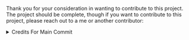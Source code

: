 Thank you for your consideration in wanting to contribute to this project. 
The project should be complete, though if you want to contribute to this project, please reach out to a me or another contributor:
<details><summary>Credits For Main Commit</summary>

1. Code:
- [Quinn Cotter](https://github.com/quinncie)
2.Debugging + Code Review:
- [Jason Jones-Ryan](https://github.com/lungless-chest)
</details>
